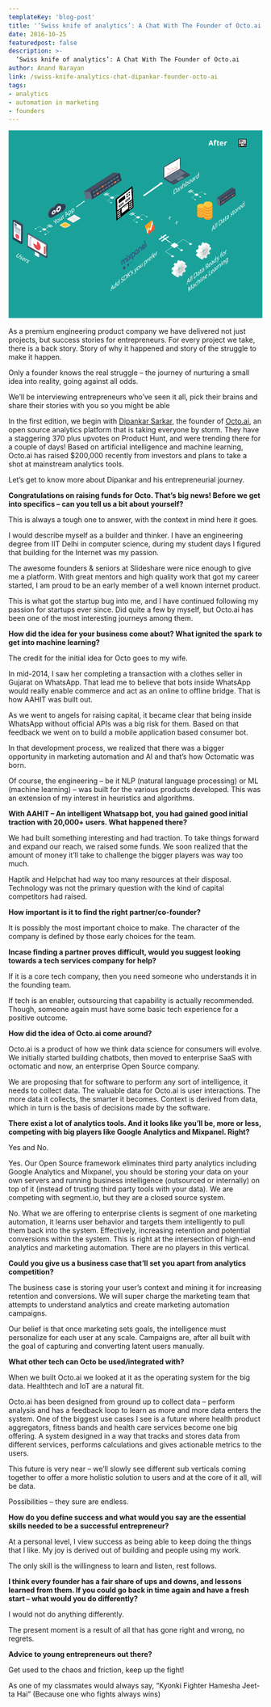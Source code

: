 ```yaml
---
templateKey: 'blog-post'
title: '‘Swiss knife of analytics’: A Chat With The Founder of Octo.ai'
date: 2016-10-25
featuredpost: false
description: >-
  ‘Swiss knife of analytics’: A Chat With The Founder of Octo.ai
author: Anand Narayan
link: /swiss-knife-analytics-chat-dipankar-founder-octo-ai
tags:
- analytics
- automation in marketing
- founders
---
```


![After](./images/after.png)


As a premium engineering product company we have delivered not just projects, but success stories for entrepreneurs. For every project we take, there is a back story. Story of why it happened and story of the struggle to make it happen.

Only a founder knows the real struggle – the journey of nurturing a small idea into reality, going against all odds.

We’ll be interviewing entrepreneurs who’ve seen it all, pick their brains and share their stories with you so you might be able

In the first edition, we begin with [Dipankar Sarkar](https://twitter.com/dipankarsarkar), the founder of [Octo.ai](https://octo.ai/), an open source analytics platform that is taking everyone by storm. They have a staggering 370 plus upvotes on Product Hunt, and were trending there for a couple of days! Based on artificial intelligence and machine learning, Octo.ai has raised $200,000 recently from investors and plans to take a shot at mainstream analytics tools.

Let’s get to know more about Dipankar and his entrepreneurial journey.

__Congratulations on raising funds for Octo. That’s big news! Before we get into specifics – can you tell us a bit about yourself?__

This is always a tough one to answer, with the context in mind here it goes.

I would describe myself as a builder and thinker. I have an engineering degree from IIT Delhi in computer science, during my student days I figured that building for the Internet was my passion.

The awesome founders & seniors at Slideshare were nice enough to give me a platform. With great mentors and high quality work that got my career started, I am proud to be an early member of a well known internet product.

This is what got the startup bug into me, and I have continued following my passion for startups ever since. Did quite a few by myself, but Octo.ai has been one of the most interesting journeys among them.



__How did the idea for your business come about? What ignited the spark to get into machine learning?__

The credit for the initial idea for Octo goes to my wife.

In mid-2014, I saw her completing a transaction with a clothes seller in Gujarat on WhatsApp. That lead me to believe that bots inside WhatsApp would really enable commerce and act as an online to offline bridge. That is how AAHIT was built out.

As we went to angels for raising capital, it became clear that being inside WhatsApp without official APIs was a big risk for them. Based on that feedback we went on to build a mobile application based consumer bot.

In that development process, we realized that there was a bigger opportunity in marketing automation and AI and that’s how Octomatic was born.

Of course, the engineering – be it NLP (natural language processing) or ML (machine learning) – was built for the various products developed. This was an extension of my interest in heuristics and algorithms.



__With AAHIT – An intelligent Whatsapp bot, you had gained good initial traction with 20,000+ users. What happened there?__

We had built something interesting and had traction. To take things forward and expand our reach, we raised some funds. We soon realized that the amount of money it’ll take to challenge the bigger players was way too much.

Haptik and Helpchat had way too many resources at their disposal. Technology was not the primary question with the kind of capital competitors had raised.



__How important is it to find the right partner/co-founder?__

It is possibly the most important choice to make. The character of the company is defined by those early choices for the team.



__Incase finding a partner proves difficult, would you suggest looking towards a tech services company for help?__

If it is a core tech company, then you need someone who understands it in the founding team.

If tech is an enabler, outsourcing that capability is actually recommended. Though, someone again must have some basic tech experience for a positive outcome.




__How did the idea of Octo.ai come around?__

Octo.ai is a product of how we think data science for consumers will evolve. We initially started building chatbots, then moved to enterprise SaaS with octomatic and now, an enterprise Open Source company.

We are proposing that for software to perform any sort of intelligence, it needs to collect data. The valuable data for Octo.ai is user interactions. The more data it collects, the smarter it becomes. Context is derived from data, which in turn is the basis of decisions made by the software.



__There exist a lot of analytics tools. And it looks like you’ll be, more or less, competing with big players like Google Analytics and Mixpanel. Right?__

Yes and No.

Yes. Our Open Source framework eliminates third party analytics including Google Analytics and Mixpanel, you should be storing your data on your own servers and running business intelligence (outsourced or internally) on top of it (instead of trusting third party tools with your data). We are competing with segment.io, but they are a closed source system.

No. What we are offering to enterprise clients is segment of one marketing automation, it learns user behavior and targets them intelligently to pull them back into the system. Effectively, increasing retention and potential conversions within the system. This is right at the intersection of high-end analytics and marketing automation. There are no players in this vertical.



__Could you give us a business case that’ll set you apart from analytics competition?__

The business case is storing your user’s context and mining it for increasing retention and conversions. We will super charge the marketing team that attempts to understand analytics and create marketing automation campaigns.

Our belief is that once marketing sets goals, the intelligence must personalize for each user at any scale. Campaigns are, after all built with the goal of capturing and converting latent users manually.

__What other tech can Octo be used/integrated with?__

When we built Octo.ai we looked at it as the operating system for the big data. Healthtech and IoT are a natural fit.

Octo.ai has been designed from ground up to collect data – perform analysis and has a feedback loop to learn as more and more data enters the system.
One of the biggest use cases I see is a future where health product aggregators, fitness bands and health care services become one big offering. A system designed in a way that tracks and stores data from different services, performs calculations and gives actionable metrics to the users.

This future is very near – we’ll slowly see different sub verticals coming together to offer a more holistic solution to users and at the core of it all, will be data.

Possibilities – they sure are endless.



__How do you define success and what would you say are the essential skills needed to be a successful entrepreneur?__

At a personal level, I view success as being able to keep doing the things that I like. My joy is derived out of building and people using my work.

The only skill is the willingness to learn and listen, rest follows.



__I think every founder has a fair share of ups and downs, and lessons learned from them. If you could go back in time again and have a fresh start – what would you do differently?__

I would not do anything differently.

The present moment is a result of all that has gone right and wrong, no regrets.



__Advice to young entrepreneurs out there?__

Get used to the chaos and friction, keep up the fight!

As one of my classmates would always say, “Kyonki Fighter Hamesha Jeet-ta Hai”
(Because one who fights always wins)
